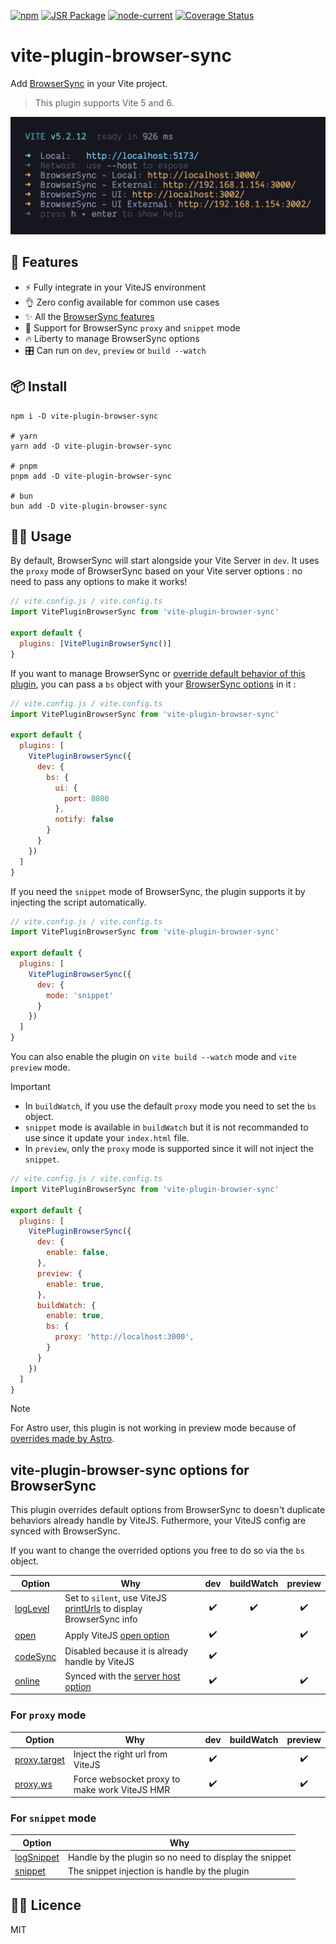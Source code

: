 [![npm](https://img.shields.io/npm/v/vite-plugin-browser-sync)](https://www.npmjs.com/package/vite-plugin-browser-sync) [![JSR Package](https://jsr.io/badges/@applelo/vite-plugin-browser-sync)](https://jsr.io/@applelo/vite-plugin-browser-sync) [![node-current](https://img.shields.io/node/v/vite-plugin-browser-sync)](https://nodejs.org/) [![Coverage Status](https://coveralls.io/repos/github/Applelo/vite-plugin-browser-sync/badge.svg?branch=main)](https://coveralls.io/github/Applelo/vite-plugin-browser-sync?branch=main)

# vite-plugin-browser-sync

Add [BrowserSync](https://browsersync.io) in your Vite project.

> This plugin supports Vite 5 and 6.

<p align="center">
<a href="https://github.com/Applelo/vite-plugin-browser-sync/blob/main/screenshot.png?raw=true">
<img src="https://raw.githubusercontent.com/Applelo/vite-plugin-browser-sync/main/screenshot.png?raw=true"/>
</a>
</p>

## 🚀 Features

- ⚡ Fully integrate in your ViteJS environment
- 👌 Zero config available for common use cases
- ✨ All the [BrowserSync features](https://browsersync.io/)
- 🙌 Support for BrowserSync `proxy` and `snippet` mode
- 🔥 Liberty to manage BrowserSync options
- 🎛️ Can run on `dev`, `preview` or `build --watch`

## 📦 Install

```
npm i -D vite-plugin-browser-sync

# yarn
yarn add -D vite-plugin-browser-sync

# pnpm
pnpm add -D vite-plugin-browser-sync

# bun
bun add -D vite-plugin-browser-sync
```

## 👨‍💻 Usage

By default, BrowserSync will start alongside your Vite Server in `dev`. It uses the `proxy` mode of BrowserSync based on your Vite server options : no need to pass any options to make it works!

```js
// vite.config.js / vite.config.ts
import VitePluginBrowserSync from 'vite-plugin-browser-sync'

export default {
  plugins: [VitePluginBrowserSync()]
}
```

If you want to manage BrowserSync or [override default behavior of this plugin](https://github.com/Applelo/vite-plugin-browser-sync#vite-plugin-browser-sync-options-for-browsersync), you can pass a `bs` object with your [BrowserSync options](https://browsersync.io/docs/options) in it :

```js
// vite.config.js / vite.config.ts
import VitePluginBrowserSync from 'vite-plugin-browser-sync'

export default {
  plugins: [
    VitePluginBrowserSync({
      dev: {
        bs: {
          ui: {
            port: 8080
          },
          notify: false
        }
      }
    })
  ]
}
```

If you need the `snippet` mode of BrowserSync, the plugin supports it by injecting the script automatically.

```js
// vite.config.js / vite.config.ts
import VitePluginBrowserSync from 'vite-plugin-browser-sync'

export default {
  plugins: [
    VitePluginBrowserSync({
      dev: {
        mode: 'snippet'
      }
    })
  ]
}
```

You can also enable the plugin on `vite build --watch` mode and `vite preview` mode.

> [!IMPORTANT]
> - In `buildWatch`, if you use the default `proxy` mode you need to set the `bs` object.
> - `snippet` mode is available in `buildWatch` but it is not recommanded to use since it update your `index.html` file.
> - In `preview`, only the `proxy` mode is supported since it will not inject the `snippet`.

```js
// vite.config.js / vite.config.ts
import VitePluginBrowserSync from 'vite-plugin-browser-sync'

export default {
  plugins: [
    VitePluginBrowserSync({
      dev: {
        enable: false,
      },
      preview: {
        enable: true,
      },
      buildWatch: {
        enable: true,
        bs: {
          proxy: 'http://localhost:3000',
        }
      }
    })
  ]
}
```

> [!NOTE]
> For Astro user, this plugin is not working in preview mode because of [overrides made by Astro](https://github.com/withastro/astro/blob/a6c4e6754493e7af5c953b644c6a19461f15467b/packages/astro/src/core/preview/static-preview-server.ts#L40).

## vite-plugin-browser-sync options for BrowserSync

This plugin overrides default options from BrowserSync to doesn't duplicate behaviors already handle by ViteJS. Futhermore, your ViteJS config are synced with BrowserSync.

If you want to change the overrided options you free to do so via the `bs` object.

| Option                                                          | Why                                                                                                                            | dev | buildWatch | preview |
|-----------------------------------------------------------------|--------------------------------------------------------------------------------------------------------------------------------|:---:|:----------:|:-------:|
| [logLevel](https://browsersync.io/docs/options#option-logLevel) | Set to `silent`, use ViteJS [printUrls](https://vitejs.dev/guide/api-javascript.html#createserver) to display BrowserSync info |  ✔️  |      ✔️     |    ✔️    |
| [open](https://browsersync.io/docs/options#option-open)         | Apply ViteJS [open option](https://vitejs.dev/config/server-options.html#server-open)                                          |  ✔️  |            |    ✔️    |
| [codeSync](https://browsersync.io/docs/options#option-codeSync) | Disabled because it is already handle by ViteJS                                                                                |  ✔️  |            |         |
| [online](https://browsersync.io/docs/options#option-online)     | Synced with the [server host option](https://vitejs.dev/config/server-options.html#server-host)                                |  ✔️  |            |    ✔️    |

### For `proxy` mode

| Option                                                           | Why                                           | dev | buildWatch | preview |
|------------------------------------------------------------------|-----------------------------------------------|:---:|------------|:-------:|
| [proxy.target](https://browsersync.io/docs/options#option-proxy) | Inject the right url from ViteJS              |  ✔️  |            |    ✔️    |
| [proxy.ws](https://browsersync.io/docs/options#option-proxy)     | Force websocket proxy to make work ViteJS HMR |  ✔️  |            |    ✔️    |

### For `snippet` mode

| Option                                                              | Why                                                    |
| ------------------------------------------------------------------- | ------------------------------------------------------ |
| [logSnippet](https://browsersync.io/docs/options#option-logSnippet) | Handle by the plugin so no need to display the snippet |
| [snippet](https://browsersync.io/docs/options#option-snippet)       | The snippet injection is handle by the plugin          |

## 👨‍💼 Licence

MIT
